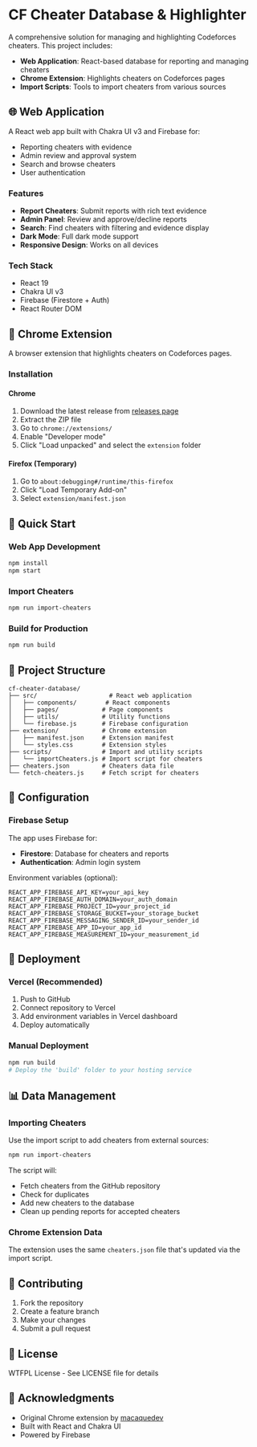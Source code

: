 # CF Cheater Database & Highlighter

A comprehensive solution for managing and highlighting Codeforces cheaters. This project includes:

- **Web Application**: React-based database for reporting and managing cheaters
- **Chrome Extension**: Highlights cheaters on Codeforces pages
- **Import Scripts**: Tools to import cheaters from various sources

## 🌐 Web Application

A React web app built with Chakra UI v3 and Firebase for:
- Reporting cheaters with evidence
- Admin review and approval system
- Search and browse cheaters
- User authentication

### Features
- **Report Cheaters**: Submit reports with rich text evidence
- **Admin Panel**: Review and approve/decline reports
- **Search**: Find cheaters with filtering and evidence display
- **Dark Mode**: Full dark mode support
- **Responsive Design**: Works on all devices

### Tech Stack
- React 19
- Chakra UI v3
- Firebase (Firestore + Auth)
- React Router DOM

## 🔌 Chrome Extension

A browser extension that highlights cheaters on Codeforces pages.

### Installation

#### Chrome
1. Download the latest release from [releases page](https://github.com/macaquedev/cf-cheater-highlighter/releases/latest)
2. Extract the ZIP file
3. Go to `chrome://extensions/`
4. Enable "Developer mode"
5. Click "Load unpacked" and select the `extension` folder

#### Firefox (Temporary)
1. Go to `about:debugging#/runtime/this-firefox`
2. Click "Load Temporary Add-on"
3. Select `extension/manifest.json`

## 🚀 Quick Start

### Web App Development
```bash
npm install
npm start
```

### Import Cheaters
```bash
npm run import-cheaters
```

### Build for Production
```bash
npm run build
```

## 📁 Project Structure

```
cf-cheater-database/
├── src/                    # React web application
│   ├── components/        # React components
│   ├── pages/            # Page components
│   ├── utils/            # Utility functions
│   └── firebase.js       # Firebase configuration
├── extension/            # Chrome extension
│   ├── manifest.json     # Extension manifest
│   └── styles.css        # Extension styles
├── scripts/              # Import and utility scripts
│   └── importCheaters.js # Import script for cheaters
├── cheaters.json         # Cheaters data file
└── fetch-cheaters.js     # Fetch script for cheaters
```

## 🔧 Configuration

### Firebase Setup
The app uses Firebase for:
- **Firestore**: Database for cheaters and reports
- **Authentication**: Admin login system

Environment variables (optional):
```
REACT_APP_FIREBASE_API_KEY=your_api_key
REACT_APP_FIREBASE_AUTH_DOMAIN=your_auth_domain
REACT_APP_FIREBASE_PROJECT_ID=your_project_id
REACT_APP_FIREBASE_STORAGE_BUCKET=your_storage_bucket
REACT_APP_FIREBASE_MESSAGING_SENDER_ID=your_sender_id
REACT_APP_FIREBASE_APP_ID=your_app_id
REACT_APP_FIREBASE_MEASUREMENT_ID=your_measurement_id
```

## 🚀 Deployment

### Vercel (Recommended)
1. Push to GitHub
2. Connect repository to Vercel
3. Add environment variables in Vercel dashboard
4. Deploy automatically

### Manual Deployment
```bash
npm run build
# Deploy the 'build' folder to your hosting service
```

## 📊 Data Management

### Importing Cheaters
Use the import script to add cheaters from external sources:
```bash
npm run import-cheaters
```

The script will:
- Fetch cheaters from the GitHub repository
- Check for duplicates
- Add new cheaters to the database
- Clean up pending reports for accepted cheaters

### Chrome Extension Data
The extension uses the same `cheaters.json` file that's updated via the import script.

## 🤝 Contributing

1. Fork the repository
2. Create a feature branch
3. Make your changes
4. Submit a pull request

## 📄 License

WTFPL License - See LICENSE file for details

## 🙏 Acknowledgments

- Original Chrome extension by [macaquedev](https://github.com/macaquedev)
- Built with React and Chakra UI
- Powered by Firebase
